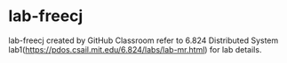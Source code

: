 # lab-freecj
lab-freecj created by GitHub Classroom
refer to 6.824 Distributed System lab1(https://pdos.csail.mit.edu/6.824/labs/lab-mr.html) for lab details.
